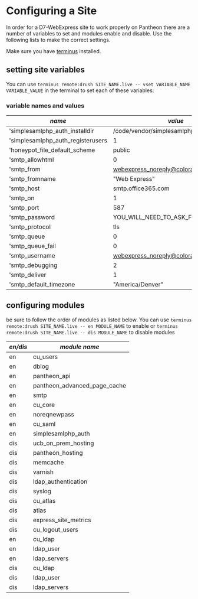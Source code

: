 # Configuring a Site

In order for a D7-WebExpress site to work properly on Pantheon there are a number of variables to set and modules enable and disable. Use the following lists to make the correct settings.

Make sure you have [terminus](Pantheon-index#user-content-terminus) installed. 

## **setting site variables**

You can use `terminus remote:drush SITE_NAME.live -- vset VARIABLE_NAME VARIABLE_VALUE` in the terminal to set each of these variables:

### **variable names and values**
*name*|*value*
---|---
'simplesamlphp_auth_installdir|/code/vendor/simplesamlphp/simplesamlphp
'simplesamlphp_auth_registerusers|1
'honeypot_file_default_scheme|public
'smtp_allowhtml|0
'smtp_from|webexpress_noreply@colorado.edu
'smtp_fromname|"Web Express"
'smtp_host|smtp.office365.com
'smtp_on|1
'smtp_port|587
'smtp_password|YOU_WILL_NEED_TO_ASK_FOR_THIS
'smtp_protocol|tls
'smtp_queue|0
'smtp_queue_fail|0
'smtp_username|webexpress_noreply@colorado.edu
'smtp_debugging|2
'smtp_deliver|1
'smtp_default_timezone|"America/Denver"

## **configuring modules**

be sure to follow the order of modules as listed below. You can use `terminus remote:drush SITE_NAME.live -- en MODULE_NAME` to enable or `terminus remote:drush SITE_NAME.live -- dis MODULE_NAME` to disable modules

*en/dis*|*module name*
---|---
en|cu_users
en|dblog
en|pantheon_api
en|pantheon_advanced_page_cache
en|smtp
en|cu_core
en|noreqnewpass
en|cu_saml
en|simplesamlphp_auth
dis|ucb_on_prem_hosting
dis|pantheon_hosting
dis|memcache
dis|varnish
dis|ldap_authentication
dis|syslog
dis|cu_atlas
dis|atlas
dis|express_site_metrics
dis|cu_logout_users
en|cu_ldap
en|ldap_user
en|ldap_servers
dis|cu_ldap
dis|ldap_user
dis|ldap_servers
